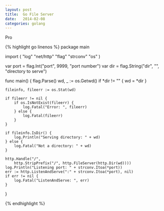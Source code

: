 ```yaml
---
layout: post
title:  Go File Server
date:   2014-02-08
categories: golang
---
```


Pro

{% highlight go linenos %}
package main

import (
    "log"
    "net/http"
    "flag"
    "strconv"
    "os"
)

var port = flag.Int("port", 9999, "port number")
var dir = flag.String("dir", "", "directory to serve")

func main() {
    flag.Parse()
    wd, _ := os.Getwd()
    if *dir != "" {
        wd = *dir
    }

    fileinfo, fileerr := os.Stat(wd)

    if fileerr != nil {
        if os.IsNotExist(fileerr) {
            log.Fatal("Error: ", fileerr)
        } else {
            log.Fatal(fileerr)
        }
    }

    if fileinfo.IsDir() {
        log.Println("Serving directory: " + wd)
    } else {
        log.Fatal("Not a directory: " + wd)
    }

    http.Handle("/",
        http.StripPrefix("/", http.FileServer(http.Dir(wd))))
    log.Println("Listening port: " + strconv.Itoa(*port))
    err := http.ListenAndServe(":" + strconv.Itoa(*port), nil)
    if err != nil {
        log.Fatal("ListenAndServe: ", err)
    }
}

{% endhighlight %}


[source]: https://github.com/baijum/baijum.github.io